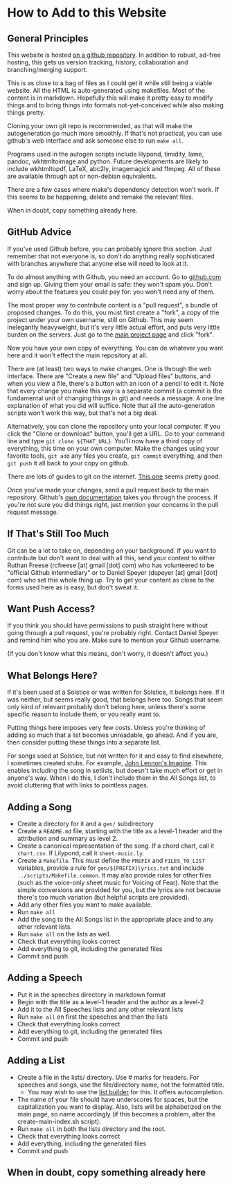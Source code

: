 # How to Add to this Website

## General Principles

This website is hosted [on a github repository](https://github.com/SecularSolstice/SecularSolstice.github.io/).
In addition to
robust, ad-free hosting, this gets us version tracking, history,
collaboration and branching/merging support.

This is as close to a bag of files as I could get it while still being
a viable website. All the HTML is auto-generated using
makefiles. Most of the content is in markdown. Hopefully this will make
it pretty easy to modify things and to bring things into formats
not-yet-conceived while also making things pretty.

Cloning your own git repo is recommended, as that will make the
autogeneration go much more smoothly. If that's not practical, you can
use github's web interface and ask someone else to run `make all`.

Programs used in the autogen scripts include lilypond, timidity, lame,
pandoc, wkhtmltoimage and python. Future developments are likely to include
wkhtmltopdf, LaTeX, abc2ly, imagemagick and ffmpeg. All of these are
available through apt or non-debian equivalents.

There are a few cases where make's dependency detection won't work. If
this seems to be happening, delete and remake the relevant files.

When in doubt, copy something already here.

## GitHub Advice

If you've used Github before, you can probably ignore this section.
Just remember that not everyone is, so don't do anything really
sophisticated with branches anywhere that anyone else will need to
look at it.

To do almost anything with Github, you need an account.  Go to
[github.com](https://github.com) and sign up.  Giving them your email
is safe: they won't spam you.  Don't worry about the features you
could pay for: you won't need any of them.

The most proper way to contribute content is a "pull request", a
bundle of proposed changes.  To do this, you must first create a
"fork", a copy of the project under your own username, still on
Github.  This may seem inelegantly heavyweight, but it's very little
actual effort, and puts very little burden on the servers.  Just go to
the [main project
page](https://github.com/SecularSolstice/SecularSolstice.github.io)
and click "fork".

Now you have your own copy of everything.  You can do whatever you
want here and it won't effect the main repository at all.

There are (at least) two ways to make changes.  One is through the web
interface.  There are "Create a new file" and "Upload files" buttons,
and when you view a file, there's a button with an icon of a pencil to
edit it.  Note that every change you make this way is a separate
commit (a commit is the fundamental unit of changing things in git)
and needs a message.  A one line explanation of what you did will
suffice.  Note that all the auto-generation scripts won't work this
way, but that's not a big deal.

Alternatively, you can clone the repository unto your local computer.
If you click the "Clone or download" button, you'll get a URL.  Go to
your command line and type `git clone ${THAT_URL}`.  You'll now have a
third copy of everything, this time on your own computer.  Make the
changes using your favorite tools, `git add` any files you create,
`git commit` everything, and then `git push` it all back to
your copy on github.

There are lots of guides to git on the internet.  [This
one](https://readwrite.com/2013/09/30/understanding-github-a-journey-for-beginners-part-1/)
seems pretty good.

Once you've made your changes, send a pull request back to the main
repository.  Github's [own
documentation](https://help.github.com/articles/creating-a-pull-request-from-a-fork/)
takes you through the process.  If you're not sure you did things
right, just mention your concerns in the pull request message.

## If That's Still Too Much

Git can be a lot to take on, depending on your background.  If you
want to contribute but don't want to deal with all this, send your
content to either Ruthan Freese (rcfreese [at] gmail [dot] com) who
has volunteered to be "official Github intermediary" or to Daniel
Speyer (dspeyer [at] gmail [dot] com) who set this whole thing up.
Try to get your content as close to the forms used here as is easy,
but don't sweat it.

## Want Push Access?

If you think you should have permissions to push straight here without
going through a pull request, you're probably right.  Contact Daniel
Speyer and remind him who you are.  Make sure to mention your Github
username.

(If you don't know what this means, don't worry, it doesn't affect you.)

## What Belongs Here?

If it's been used at a Solstice or was written for Solstice, it
belongs here.  If it was neither, but seems really good, that belongs
here too.  Songs that seem only kind of relevant probably don't belong
here, unless there's some specific reason to include them, or you
really want to.

Putting things here imposes very few costs.  Unless you're
thinking of adding so much that a list becomes unreadable, go ahead.
And if you are, then consider putting these things into a separate
list.

For songs used at Solstice, but not written for it and easy to find
elsewhere, I sometimes created stubs.  For example, [John Lennon's
Imagine](/Imagine/gen).  This enables including the song in setlists,
but doesn't take much effort or get in anyone's way.  When I do this,
I *don't* include them in the All Songs list, to avoid cluttering that
with links to pointless pages.

## Adding a Song

  * Create a directory for it and a `gen/` subdirectory
  * Create a `README.md` file, starting with the title as a level-1
    header and the attribution and summary as level 2.
  * Create a canonical representation of the song. If a chord chart,
    call it `chart.csv`. If Lilypond, call it `sheet-music.ly`.
  * Create a `Makefile`. This must define the `PREFIX` and `FILES_TO_LIST`
    variables, provide a rule for `gen/${PREFIX}lyrics.txt` and include
    `../scripts/Makefile.common`. It may also provide rules for other
    files (such as the voice-only sheet music for Voicing of Fear).
    Note that the simple conversions are provided for you, but the
    lyrics are not because there's too much variation (but helpful
    scripts are provided).
  * Add any other files you want to make available.
  * Run `make all`
  * Add the song to the All Songs list in the appropriate place and to
    any other relevant lists.
  * Run `make all` on the lists as well.
  * Check that everything looks correct
  * Add everything to git, including the generated files
  * Commit and push

## Adding a Speech

  * Put it in the speeches directory in markdown format
  * Begin with the title as a level-1 header and the author as a
    level-2
  * Add it to the All Speeches lists and any other relevant lists
  * Run `make all` on first the speeches and then the lists
  * Check that everything looks correct
  * Add everything to git, including the generated files
  * Commit and push

## Adding a List

  * Create a file in the lists/ directory. Use # marks for headers. For
    speeches and songs, use the file/directory name, not the formatted
    title.
      * You may wish to use the [list builder](../list_building.html) for this.  It offers autocompletion.
  * The name of your file should have underscores for spaces, but the
    capitalization you want to display. Also, lists will be
    alphabetized on the main page, so name accordingly (if this becomes
    a problem, alter the create-main-index.sh script).
  * Run `make all` in both the lists directory and the root.
  * Check that everything looks correct
  * Add everything, including the generated files
  * Commit and push

## When in doubt, copy something already here
